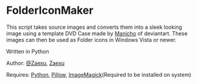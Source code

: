 FolderIconMaker
==================

This script takes source images and converts them into a sleek looking image using a template DVD Case made by [Manicho](http://manicho.deviantart.com) of deviantart.
These images can then be used as Folder icons in Windows Vista or newer.


Written in Python

Author:  [@Zaexu](http://www.twitter.com/zaexu), [Zaexu](http://github.com/Zaexu)

Requires: [Python](http://www.python.org), [Pillow](https://github.com/python-imaging/Pillow), [ImageMagick](http://www.imagemagick.org)(Required to be installed on system)
